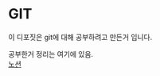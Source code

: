 # GIT
이 디포짓은 git에 대해 공부하려고 만든거 입니다.

공부한거 정리는 여기에 있음.  
[노션](https://www.notion.so/GIT-c21debcea3a84c0db6b3bcfe211f1a55)
